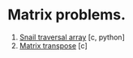 # Matrix problems.

1. [Snail traversal array](./Spiral-traversal-array) \[c, python]
2. [Matrix transpose](./Matrix-transpose) \[c]
